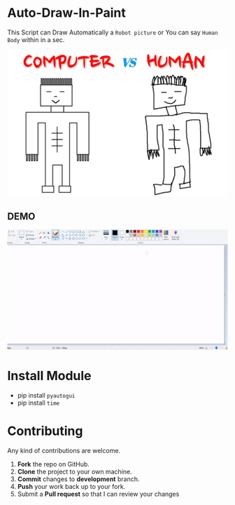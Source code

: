 # Auto-Draw-In-Paint
This Script can Draw Automatically a `Robot picture` or You can say `Human Body` within in a sec.


![Screenshot](https://github.com/heykush/Auto-Draw-In-Paint/blob/master/Editor.jpg?raw=true)

## DEMO
![DEMO](https://github.com/heykush/Auto-Draw-In-Paint/blob/master/ezgif.com-video-to-gif%20(3).gif?raw=true)

# Install Module
- pip install `pyautogui`
- pip install `time`

Contributing
==========
Any kind of contributions are welcome.
1. **Fork** the repo on GitHub.
2. **Clone** the project to your own machine.
3. **Commit** changes to **development** branch.
4. **Push** your work back up to your fork.
5. Submit a **Pull request** so that I can review your changes

